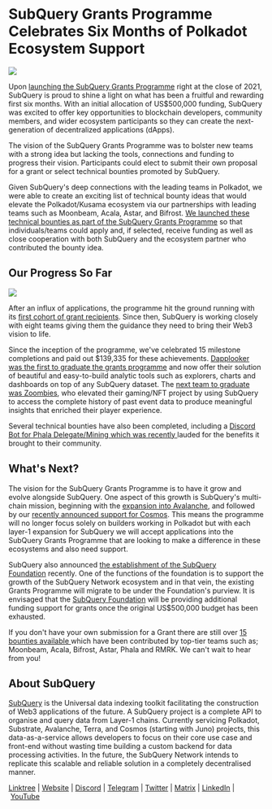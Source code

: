 # SubQuery Grants Programme Celebrates Six Months of Polkadot Ecosystem Support

![](https://miro.medium.com/max/1400/1*P_qbuyYqTl2c-6wg5bb2eg.jpeg)

Upon [launching the SubQuery Grants Programme](./20211222-grants.md) right at the close of 2021, SubQuery is proud to shine a light on what has been a fruitful and rewarding first six months. With an initial allocation of US$500,000 funding, SubQuery was excited to offer key opportunities to blockchain developers, community members, and wider ecosystem participants so they can create the next-generation of decentralized applications (dApps).

The vision of the SubQuery Grants Programme was to bolster new teams with a strong idea but lacking the tools, connections and funding to progress their vision. Participants could elect to submit their own proposal for a grant or select technical bounties promoted by SubQuery.

Given SubQuery's deep connections with the leading teams in Polkadot, we were able to create an exciting list of technical bounty ideas that would elevate the Polkadot/Kusama ecosystem via our partnerships with leading teams such as Moonbeam, Acala, Astar, and Bifrost. [We launched these technical bounties as part of the SubQuery Grants Programme](./20220127-grants-bounties.md) so that individuals/teams could apply and, if selected, receive funding as well as close cooperation with both SubQuery and the ecosystem partner who contributed the bounty idea.

## Our Progress So Far

![](https://miro.medium.com/max/1400/1*l_IG7mnRrpJApsWf739juA.png)

After an influx of applications, the programme hit the ground running with its [first cohort of grant recipients](./20220223-grants-first-cohort.md). Since then, SubQuery is working closely with eight teams giving them the guidance they need to bring their Web3 vision to life.

Since the inception of the programme, we've celebrated 15 milestone completions and paid out $139,335 for these achievements. [Dapplooker was the first to graduate the grants programme](../customer_announcements/20220425-dapplooker-grant.md) and now offer their solution of beautiful and easy-to-build analytic tools such as explorers, charts and dashboards on top of any SubQuery dataset. The [next team to graduate was Zoombies](../customer_announcements/20220520-zoombies.md), who elevated their gaming/NFT project by using SubQuery to access the complete history of past event data to produce meaningful insights that enriched their player experience.

Several technical bounties have also been completed, including a [Discord Bot for Phala Delegate/Mining which was recently ](https://twitter.com/phalanetwork/status/1525023207371468800?s=21)lauded for the benefits it brought to their community.

## What's Next?

The vision for the SubQuery Grants Programme is to have it grow and evolve alongside SubQuery. One aspect of this growth is SubQuery's multi-chain mission, beginning with the [expansion into Avalanche](./20220321-avalache.md), and followed by our [recently announced support for Cosmos](./20220609-juno-cosmos.md). This means the programme will no longer focus solely on builders working in Polkadot but with each layer-1 expansion for SubQuery we will accept applications into the SubQuery Grants Programme that are looking to make a difference in these ecosystems and also need support.

SubQuery also announced [the establishment of the SubQuery Foundation](./20220617-foundation-launch.md) recently. One of the functions of the foundation is to support the growth of the SubQuery Network ecosystem and in that vein, the existing Grants Programme will migrate to be under the Foundation's purview. It is envisaged that the [SubQuery Foundation](https://www.subquery.foundation/) will be providing additional funding support for grants once the original US$500,000 budget has been exhausted.

If you don't have your own submission for a Grant there are still over [15 bounties available ](https://subquery.network/grants)which have been contributed by top-tier teams such as; Moonbeam, Acala, Bifrost, Astar, Phala and RMRK. We can't wait to hear from you!

## About SubQuery

[SubQuery](https://subquery.network/) is the Universal data indexing toolkit facilitating the construction of Web3 applications of the future. A SubQuery project is a complete API to organise and query data from Layer-1 chains. Currently servicing Polkadot, Substrate, Avalanche, Terra, and Cosmos (starting with Juno) projects, this data-as-a-service allows developers to focus on their core use case and front-end without wasting time building a custom backend for data processing activities. In the future, the SubQuery Network intends to replicate this scalable and reliable solution in a completely decentralised manner.

​​[Linktree](https://linktr.ee/subquerynetwork) | [Website](https://subquery.network/) | [Discord](https://discord.com/invite/78zg8aBSMG) | [Telegram](https://t.me/subquerynetwork) | [Twitter](https://twitter.com/subquerynetwork) | [Matrix](https://matrix.to/#/#subquery:matrix.org) | [LinkedIn](https://www.linkedin.com/company/subquery) | [YouTube](https://www.youtube.com/channel/UCi1a6NUUjegcLHDFLr7CqLw)
